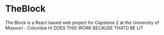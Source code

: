 # TheBlock
The Block is a React based web project for Capstone 2 at the University of Missouri - Columbia
Hi DOES THIS WORK BECAUSE THATD BE LIT
